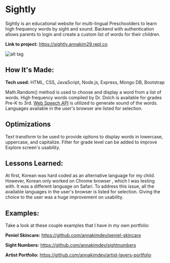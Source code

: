# Sightly
Sightly is an educational website for multi-lingual Preschoolders to learn high frequency words by sight and sound. Backend with authentication allows parents to login and create a custom list of words for their children.

**Link to project:** https://sightly.annakim29.repl.co

![alt tag](https://i.ibb.co/ng9t152/sightly-home.png)

## How It's Made:

**Tech used:** HTML, CSS, JavaScript, Node.js, Express, Mongo DB, Bootstrap

Math.Random() method is used to choose and display a word from a list of words. High frequency words compiled by Dr. Dolch is available for grades Pre-K to 3rd. [Web Speech API](https://wicg.github.io/speech-api/) is utilized to generate sound of the words. Languages available in the user's browser are listed for selection.

## Optimizations

 Text transform to be used to provide options to display words in lowercase, uppercase, and capitalize. Filter for grade level can be added to improve Explore screen's usability.

## Lessons Learned:

At first, Korean was hard coded as an alternative language for my child. However, Korean only worked on Chrome browser , which I was testing with. It was a different language on Safari. To address this issue, all the available languages in the user's browser is listed for selection. Giving the choice to the user was a huge improvement on usability.

## Examples:
Take a look at these couple examples that I have in my own portfolio:

**Peniel Skincare:** https://github.com/annakimdev/peniel-skincare

**Sight Numbers:** https://github.com/annakimdev/sightnumbers

**Artist Portfolio:** https://github.com/annakimdev/artist-layers-portfolio